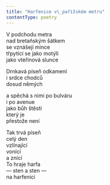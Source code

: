```yaml
---
title: "Harfenice v\_pařížském metru"
contentType: poetry
---
```


<section>

V podchodu metra  
nad bretaňským šátkem  
se vznášejí mince  
třpytící se jako motýli  
jako vteřinová slunce

Drnkavá píseň odkamení  
i srdce chodců  
dosud němých

a spěchá s nimi po bulváru  
i po avenue  
jako bůh štěstí  
který je  
přestože není

Tak trvá píseň  
celý den  
vzlínající  
vonící  
a znící  
To hraje harfa  
— sten a sten —  
na harfenici

</section>
